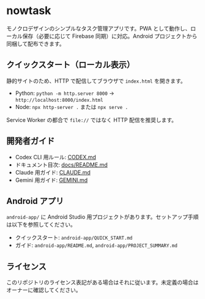 # nowtask

モノクロデザインのシンプルなタスク管理アプリです。PWA として動作し、ローカル保存（必要に応じて Firebase 同期）に対応。Android プロジェクトから同梱して配布できます。

## クイックスタート（ローカル表示）

静的サイトのため、HTTP で配信してブラウザで `index.html` を開きます。

- Python: `python -m http.server 8000` → `http://localhost:8000/index.html`
- Node: `npx http-server .` または `npx serve .`

Service Worker の都合で `file://` ではなく HTTP 配信を推奨します。

## 開発者ガイド

- Codex CLI 用ルール: [CODEX.md](CODEX.md)
- ドキュメント目次: [docs/README.md](docs/README.md)
- Claude 用ガイド: [CLAUDE.md](CLAUDE.md)
- Gemini 用ガイド: [GEMINI.md](GEMINI.md)

## Android アプリ

`android-app/` に Android Studio 用プロジェクトがあります。セットアップ手順は以下を参照してください。

- クイックスタート: `android-app/QUICK_START.md`
- ガイド: `android-app/README.md`, `android-app/PROJECT_SUMMARY.md`

## ライセンス

このリポジトリのライセンス表記がある場合はそれに従います。未定義の場合はオーナーに確認してください。

